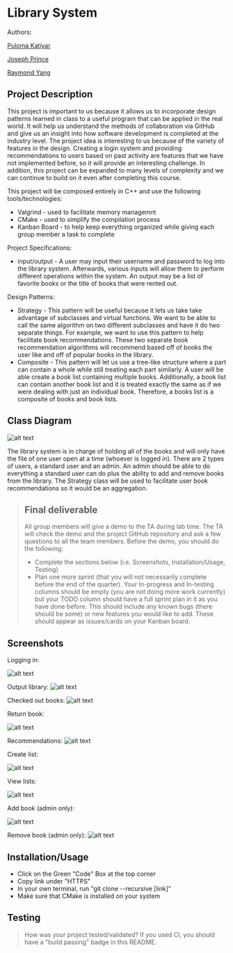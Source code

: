 # Library System 
 Authors: 
  
 [Puloma Katiyar](https://github.com/puloma-k)
 
 [Joseph Prince](https://github.com/josephdprince)
  
 [Raymond Yang](https://github.com/raymyun)
 
## Project Description
This project is important to us because it allows us to incorporate design patterns learned in class
to a useful program that can be applied in the real world. It will help us understand the methods of
collaboration via GitHub and give us an insight into how software development is completed at the industry level. The project idea is
interesting to us because of the variety of features in the design. Creating a login system and providing recommendations to users based on
past activity are features that we have not implemented before, so it will provide an interesting challenge. In addition, this project can be 
expanded to many levels of complexity and we can continue to build on it even after completing this course.

This project will be composed entirely in C++ and use the following tools/technologies:
* Valgrind - used to facilitate memory managemnt
* CMake - used to simplify the compilation process
* Kanban Board - to help keep everything organized while giving each group member a task to complete

Project Specifications:
* input/output - A user may input their username and password to log into the library system. Afterwards, various inputs will allow them to perform different operations within the system. An output may be a list of favorite books or the title of books that were rented out. 
 
Design Patterns:  
* Strategy - This pattern will be useful because it lets us take take advantage of subclasses and virtual functions. We want to be able to call the same algorithm on two different subclasses and have it do two separate things. For example, we want to use this pattern to help facilitate book recommendations. These two separate book recommendation algorithms will recommend based off of books the user like and off of popular books in the library. 
* Composite - This pattern will let us use a tree-like structure where a part can contain a whole while still treating each part similarly. A user will be able create a book list containing multiple books. Additionally, a book list can contain another book list and it is treated exactly the same as if we were dealing with just an individual book. Therefore, a books list is a composite of books and book lists.


## Class Diagram
 ![alt text](https://github.com/cs100/final-project-jprin012-pkati001-ryang038/blob/master/Library%20Book%20System.png)

The library system is in charge of holding all of the books and will only have the file of one user open at a time (whoever is logged in). There are 2 types of users, a     standard user and an admin. An admin should be able to do everything a standard user can do plus the ability to add and remove books from the library. The Strategy class will be used to facilitate user book recommendations so it would be an aggregation.

 > ## Final deliverable
 > All group members will give a demo to the TA during lab time. The TA will check the demo and the project GitHub repository and ask a few questions to all the team members. 
 > Before the demo, you should do the following:
 > * Complete the sections below (i.e. Screenshots, Installation/Usage, Testing)
 > * Plan one more sprint (that you will not necessarily complete before the end of the quarter). Your In-progress and In-testing columns should be empty (you are not doing more work currently) but your TODO column should have a full sprint plan in it as you have done before. This should include any known bugs (there should be some) or new features you would like to add. These should appear as issues/cards on your Kanban board. 
 
 ## Screenshots
 Logging in:
 
 ![alt text](https://github.com/cs100/final-project-jprin012-pkati001-ryang038/blob/master/images/login.png)
 
 Output library:
 ![alt text](https://github.com/cs100/final-project-jprin012-pkati001-ryang038/blob/master/images/OutputLibrary.png)
 
 Checked out books:
 ![alt text](https://github.com/cs100/final-project-jprin012-pkati001-ryang038/blob/master/images/CheckedOut.png)
 
 Return book:
 
 ![alt text](https://github.com/cs100/final-project-jprin012-pkati001-ryang038/blob/master/images/Return.png)
 
 Recommendations:
 ![alt text](https://github.com/cs100/final-project-jprin012-pkati001-ryang038/blob/master/images/recommend.png)
 
 Create list:
 
 ![alt text](https://github.com/cs100/final-project-jprin012-pkati001-ryang038/blob/master/images/CreateList.png)
 
 View lists:
 
 ![alt text](https://github.com/cs100/final-project-jprin012-pkati001-ryang038/blob/master/images/ViewLists.png)
 
 Add book (admin only):
 
 ![alt text](https://github.com/cs100/final-project-jprin012-pkati001-ryang038/blob/master/images/AddBook.png)
 
 Remove book (admin only):
 ![alt text](https://github.com/cs100/final-project-jprin012-pkati001-ryang038/blob/master/images/RemoveBook.png)
 ## Installation/Usage
 * Click on the Green "Code" Box at the top corner 
 * Copy link under "HTTPS"
 * In your own terminal, run "git clone --recursive [link]"
 * Make sure that CMake is installed on your system
 ## Testing
 > How was your project tested/validated? If you used CI, you should have a "build passing" badge in this README.
 
